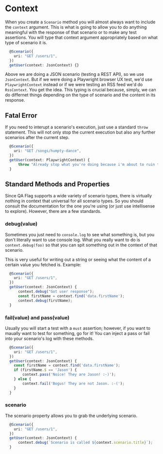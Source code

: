 # Context

When you create a `Scenario` method you will almost always want to include the `context` argument. This is what is going to allow you to do anything meaningful with the response of that scenario or to make any test assertions. You will type that context argument appropriately based on what type of scenario it is.

```typescript
  @Scenario({
    uri: "GET /users/1",
  })
  getUser(context: JsonContext) {}
```

Above we are doing a JSON scenario (testing a REST API), so we use `JsonContext`. But if we were doing a Playwright browser UX test, we'd use `PlaywrightContext` instead or if we were testing an RSS feed we'd do `RssContext`. You get the idea. This typing is crucial because, simply, we can do differnet things depending on the type of scenario and the content in its response.

## Fatal Error

If you need to interupt a scenario's execution, just use a standard `throw` statement. This will not only stop the current execution but also any further scenarios after the current step.

```typescript
  @Scenario({
    uri: "GET /songs/humpty-dance",
  })
  getUser(context: PlaywrightContext) {
      throw "Already stop what you're doing because i'm about to ruin the image and the style that you're used to.";
  }
```

## Standard Methods and Properties

Since QA Flag supports a wide variety of scenario types, there is virtually nothing in context that universal for all scenario types. So you should consult the documentation for the one you're using (or just use intellisense to explore). However, there are a few standards.

### debug(value)

Sometimes you just need to `console.log` to see what something is, but you don't literally want to use console log. What you really want to do is `context.debug(foo)` so that you can spit something out in the context of that scenario.

This is very useful for writing out a string or seeing what the content of a certain value you fetched is. Example:

```typescript
  @Scenario({
    uri: "GET /users/1",
  })
  getUser(context: JsonContext) {
      context.debug("Got user response");
      const firstName = context.find('data.firstName');
      context.debug(firstName);
  }
```

### fail(value) and pass(value)

Usually you will start a test with a `must` assertion; however, if you want to maually want to test for something, go for it! You can inject a pass or fail into your scenario's log with these methods.

```typescript
  @Scenario({
    uri: "GET /users/1",
  })
  getUser(context: JsonContext) {
    const firstName = context.find('data.firstName');
    if (firstName.$ == 'Jason') {
        context.pass('Noice! They are Jason! :-)');
    } else {
        context.fail('Bogus! They are not Jason. :-(');
    }
  }
```

### scenario

The scenario property allows you to grab the underlying scenario.

```typescript
  @Scenario({
    uri: "GET /users/1",
  })
  getUser(context: JsonContext) {
      context.debug(`Scenario is called ${context.scenario.title}`);
  }
```
